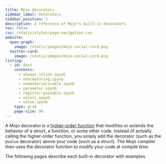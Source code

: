 ```yaml
---
title: Mojo decorators
sidebar_label: Decorators
sidebar_position: 1
description: A reference of Mojo's built-in decorators
toc: false
css: /static/styles/page-navigation.css
website:
  open-graph:
    image: /static/images/mojo-social-card.png
  twitter-card:
    image: /static/images/mojo-social-card.png
listing:
  - id: docs
    contents:
      - always-inline.ipynb
      - noncapturing.ipynb
      - nonmaterializable.ipynb
      - parameter.ipynb
      - register-passable.ipynb
      - unroll.ipynb
      - value.ipynb
    type: grid
    page-size: 99
---
```


A Mojo decorator is a [higher-order
function](https://en.wikipedia.org/wiki/Higher-order_function) that modifies or
extends the behavior of a struct, a function, or some other code. Instead of
actually calling the higher-order function, you simply add the decorator (such
as the `@value` decorator) above your code (such as a struct). The Mojo
compiler then uses the decorator function to modify your code at compile time.

The following pages describe each built-in decorator with examples.
